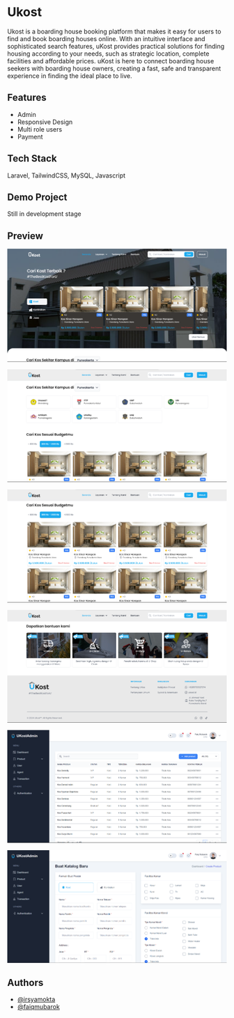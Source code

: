 
# Ukost

Ukost is a boarding house booking platform that makes it easy for users to find and book boarding houses online. With an intuitive interface and sophisticated search features, uKost provides practical solutions for finding housing according to your needs, such as strategic location, complete facilities and affordable prices. uKost is here to connect boarding house seekers with boarding house owners, creating a fast, safe and transparent experience in finding the ideal place to live.

## Features

- Admin
- Responsive Design
- Multi role users
- Payment


## Tech Stack

Laravel, TailwindCSS, MySQL, Javascript


## Demo Project

Still in development stage 


## Preview

![App Screenshot](https://github.com/irsyamokta/assets/blob/0372f64254c2f26f0881020069b57a71c72585d4/ukost/Cuplikan%20layar%202024-11-15%20223038.png)

![App Screenshot](https://github.com/irsyamokta/assets/blob/0372f64254c2f26f0881020069b57a71c72585d4/ukost/Cuplikan%20layar%202024-11-15%20223110.png)

![App Screenshot](https://github.com/irsyamokta/assets/blob/0372f64254c2f26f0881020069b57a71c72585d4/ukost/Cuplikan%20layar%202024-11-15%20223133.png)

![App Screenshot](https://github.com/irsyamokta/assets/blob/0372f64254c2f26f0881020069b57a71c72585d4/ukost/Cuplikan%20layar%202024-11-15%20223201.png)

![App Screenshot](https://github.com/irsyamokta/assets/blob/0372f64254c2f26f0881020069b57a71c72585d4/ukost/Cuplikan%20layar%202024-11-15%20223501.png)

![App Screenshot](https://github.com/irsyamokta/assets/blob/0372f64254c2f26f0881020069b57a71c72585d4/ukost/Cuplikan%20layar%202024-11-15%20223531.png)


## Authors

- [@irsyamokta](https://github.com/irsyamokta)
- [@faiqmubarok](https://github.com/faiqmubarok)


